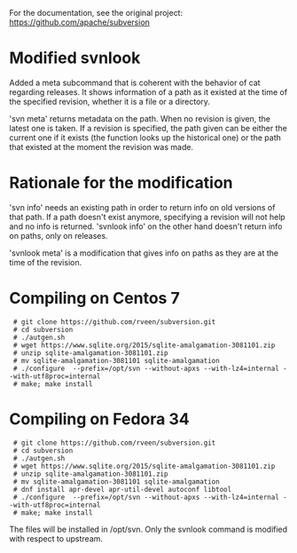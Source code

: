 For the documentation, see the original project: https://github.com/apache/subversion
 
# Modified svnlook
 
Added a meta subcommand that is coherent with the behavior of cat regarding releases. It shows information of a path
as it existed at the time of the specified revision, whether it is a file or a directory.

'svn meta' returns metadata on the path. When no revision is given, the latest one
is taken. If a revision is specified, the path given can be either the current
one if it exists (the function looks up the historical one) or the path that
existed at the moment the revision was made.

# Rationale for the modification

'svn info' needs an existing path in order to return info on old versions of
that path. If a path doesn't exist anymore, specifying a revision will not help
and no info is returned. 'svnlook info' on the other hand doesn't return info on paths, only on releases.

'svnlook meta' is a modification that gives info on paths as they are at the time of the revision. 
 
# Compiling on Centos 7
 
     # git clone https://github.com/rveen/subversion.git
     # cd subversion
     # ./autgen.sh
     # wget https://www.sqlite.org/2015/sqlite-amalgamation-3081101.zip
     # unzip sqlite-amalgamation-3081101.zip
     # mv sqlite-amalgamation-3081101 sqlite-amalgamation
     # ./configure  --prefix=/opt/svn --without-apxs --with-lz4=internal --with-utf8proc=internal
     # make; make install
    
# Compiling on Fedora 34
 
     # git clone https://github.com/rveen/subversion.git
     # cd subversion
     # ./autgen.sh
     # wget https://www.sqlite.org/2015/sqlite-amalgamation-3081101.zip
     # unzip sqlite-amalgamation-3081101.zip
     # mv sqlite-amalgamation-3081101 sqlite-amalgamation
     # dnf install apr-devel apr-util-devel autoconf libtool
     # ./configure  --prefix=/opt/svn --without-apxs --with-lz4=internal --with-utf8proc=internal
     # make; make install
     
The files will be installed in /opt/svn. Only the svnlook command is modified with respect to upstream.
